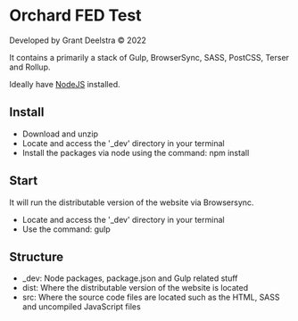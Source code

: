 # Orchard FED Test
Developed by Grant Deelstra &copy; 2022

It contains a primarily a stack of Gulp, BrowserSync, SASS, PostCSS, Terser and Rollup.

Ideally have [NodeJS]('https://nodejs.org') installed.

## Install
- Download and unzip
- Locate and access the '_dev' directory in your terminal
- Install the packages via node using the command: npm install

## Start

It will run the distributable version of the website via Browsersync.

- Locate and access the '_dev' directory in your terminal
- Use the command: gulp

## Structure

- _dev: Node packages, package.json and Gulp related stuff
- dist: Where the distributable version of the website is located
- src: Where the source code files are located such as the HTML, SASS and uncompiled JavaScript files